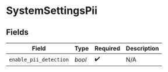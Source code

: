 # SystemSettingsPii


## Fields

| Field                  | Type                   | Required               | Description            |
| ---------------------- | ---------------------- | ---------------------- | ---------------------- |
| `enable_pii_detection` | *bool*                 | :heavy_check_mark:     | N/A                    |
